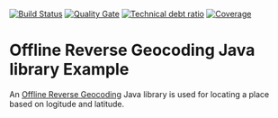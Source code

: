 [![Build Status][travis-badge]][travis-badge-url]
[![Quality Gate][sonarqube-badge]][sonarqube-badge-url] 
[![Technical debt ratio][technical-debt-ratio-badge]][technical-debt-ratio-badge-url] 
[![Coverage][coverage-badge]][coverage-badge-url]


 Offline Reverse Geocoding Java library Example
===================================================

An [Offline Reverse Geocoding](https://github.com/AReallyGoodName/OfflineReverseGeocode/blob/master/src/main/java/geocode/GeoName.java) Java library is used for locating a place based on logitude and latitude.


[travis-badge]: https://travis-ci.org/indrabasak/offline-reverse-geocode.svg?branch=master
[travis-badge-url]: https://travis-ci.org/indrabasak/offline-reverse-geocode/

[sonarqube-badge]: https://sonarcloud.io/api/project_badges/measure?project=com.basaki%3Aoffline-reverse-geocode&metric=alert_status
[sonarqube-badge-url]: https://sonarcloud.io/dashboard/index/com.basaki:offline-reverse-geocode 

[technical-debt-ratio-badge]: https://sonarcloud.io/api/project_badges/measure?project=com.basaki%3Aoffline-reverse-geocode&metric=sqale_index
[technical-debt-ratio-badge-url]: https://sonarcloud.io/dashboard/index/com.basaki:offline-reverse-geocode

[coverage-badge]: https://sonarcloud.io/api/project_badges/measure?project=com.basaki%3Aoffline-reverse-geocode&metric=coverage
[coverage-badge-url]: https://sonarcloud.io/dashboard/index/com.basaki:offline-reverse-geocode